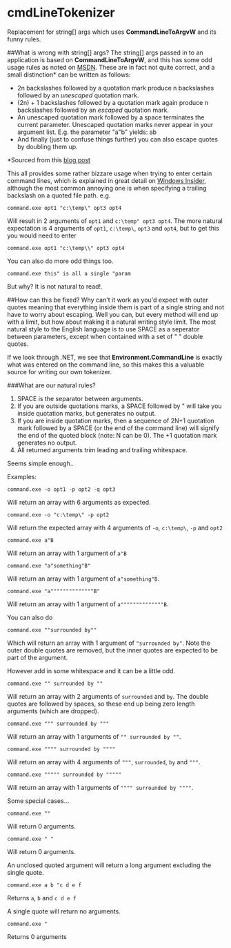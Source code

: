 # cmdLineTokenizer

Replacement for string[] args which uses **CommandLineToArgvW** and its funny rules.

##What is wrong with string[] args?
The string[] args passed in to an application is based on **CommandLineToArgvW**, and this has some odd usage rules as noted on [MSDN][].
These are in fact not quite correct, and a small distinction\* can be written as follows:

*	2n backslashes followed by a quotation mark produce n backslashes followed by an *unescaped* quotation mark. 
*	(2n) + 1 backslashes followed by a quotation mark again produce n backslashes followed by an *escaped* quotation mark. 
*	An unescaped quotation mark followed by a space terminates the current parameter. Unescaped quotation marks never appear in your argument list. E.g. the parameter "a"b" yields: ab 
*	And finally (just to confuse things further) you can also escape quotes by doubling them up. 

\*Sourced from this [blog post][]

This all provides some rather bizzare usage when trying to enter certain command lines, which is explained in great detail on [Windows Insider][], although the most common annoying one is when specifying a trailing backslash on a quoted file path.
e.g.
```
command.exe opt1 "c:\temp\" opt3 opt4
``` 
Will result in 2 arguments of `opt1` and `c:\temp" opt3 opt4`.
The more natural expectation is 4 arguments of `opt1`, `c:\temp\`, `opt3` and `opt4`, but to get this you would need to enter
```
command.exe opt1 "c:\temp\\" opt3 opt4
```

You can also do more odd things too.  
```
command.exe this" is all a single "param
```
But why?  It is not natural to read!.


##How can this be fixed?
Why can't it work as you'd expect with outer quotes meaning that everything inside them is part of a single string and not have to worry about escaping.  Well you can, but every method will end up with a limit, but how about making it a natural writing style limit.
The most natural style to the English language is to use SPACE as a seperator between parameters, except when contained with a set of " " double quotes.

If we look through .NET, we see that **Environment.CommandLine** is exactly what was entered on the command line, so this makes this a valuable source for writing our own tokenizer.

###What are our natural rules?

1. SPACE is the separator between arguments.
2. If you are outside quotations marks, a SPACE followed by " will take you inside quotation marks, but generates no output.
3. If you are inside quotation marks, then a sequence of 2N+1 quotation mark followed by a SPACE (or the end of the command line) will signify the end of the quoted block (note: N can be 0).  The +1 quotation mark generates no output.
4. All returned arguments trim leading and trailing whitespace.

Seems simple enough..

Examples:
```
command.exe -o opt1 -p opt2 -q opt3
```
Will return an array with 6 arguments as expected.

```
command.exe -o "c:\temp\" -p opt2
```
Will return the expected array with 4 arguments of `-o`, `c:\temp\`, `-p` and `opt2`

```
command.exe a"B
```
Will return an array with 1 argument of `a"B`

```
command.exe "a"something"B"
```
Will return an array with 1 argument of `a"something"B`.

```
command.exe "a""""""""""""""B"
```
Will return an array with 1 argument of `a""""""""""""""B`.

You can also do
```
command.exe ""surrounded by""
```
Which will return an array with 1 argument of `"surrounded by"`.  Note the outer double quotes are removed, but the inner quotes are expected to be part of the argument.


However add in some whitespace and it can be a little odd.
```
command.exe "" surrounded by ""
```
Will return an array with 2 arguments of `surrounded` and `by`.  The double quotes are followed by spaces, so these end up being zero length arguments (which are dropped).

```
command.exe """ surrounded by """
```
Will return an array with 1 arguments of `"" surrounded by ""`.

```
command.exe """" surrounded by """"
```
Will return an array with 4 arguments of `"""`, `surrounded`, `by` and `"""`.

```
command.exe """"" surrounded by """""
```
Will return an array with 1 arguments of `"""" surrounded by """"`.



Some special cases...
```
command.exe ""
```
Will return 0 arguments.

```
command.exe " "
```
Will return 0 arguments.

An unclosed quoted argument will return a long argument excluding the single quote.
```
command.exe a b "c d e f
```
Returns `a`, `b` and `c d e f`

A single quote will return no arguments.
```
command.exe "
```
Returns 0 arguments



[blog post]: http://weblogs.asp.net/jongalloway//_5B002E00_NET-Gotcha_5D00_-Commandline-args-ending-in-_5C002200_-are-subject-to-CommandLineToArgvW-whackiness
[Windows Insider]: http://www.windowsinspired.com/how-a-windows-programs-splits-its-command-line-into-individual-arguments/
[MSDN]:https://msdn.microsoft.com/en-us/library/windows/desktop/bb776391(v=vs.85).aspx
[Raymonds Rules]: https://blogs.msdn.microsoft.com/oldnewthing/20100917-00/?p=12833